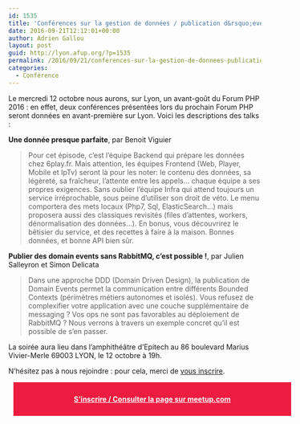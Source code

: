 ```yaml
---
id: 1535
title: 'Conférences sur la gestion de données / publication d&rsquo;events sans RabbitMQ le 12 octobre à 19h'
date: 2016-09-21T12:12:01+00:00
author: Adrien Gallou
layout: post
guid: http://lyon.afup.org/?p=1535
permalink: /2016/09/21/conferences-sur-la-gestion-de-donnees-publication-devents-dans-rabbitmq-le-12-octobre-a-19h/
categories:
  - Conférence
---
```

Le mercredi 12 octobre nous aurons, sur Lyon, un avant-goût du Forum PHP 2016 : en effet, deux conférences présentées lors du prochain Forum PHP seront données en avant-première sur Lyon. Voici les descriptions des talks :

**Une donnée presque parfaite**, par Benoit Viguier

> Pour cet épisode, c’est l’équipe Backend qui prépare les données chez 6play.fr. Mais attention, les équipes Frontend (Web, Player, Mobile et IpTv) seront là pour les noter: le contenu des données, sa légèreté, sa fraîcheur, l’attente entre les appels… chaque équipe a ses propres exigences. Sans oublier l’équipe Infra qui attend toujours un service irréprochable, sous peine d’utiliser son droit de véto. Le menu comportera des mets locaux (Php7, Sql, ElasticSearch…) mais proposera aussi des classiques revisités (files d’attentes, workers, dénormalisation des données…). En bonus, vous découvrirez le bêtisier du service, et des recettes à faire à la maison. Bonnes données, et bonne API bien sûr.

**Publier des domain events sans RabbitMQ, c’est possible !**, par Julien Salleyron et Simon Delicata

> Dans une approche DDD (Domain Driven Design), la publication de Domain Events permet la communication entre différents Bounded Contexts (périmètres métiers autonomes et isolés). Vous refusez de complexifier votre application avec une couche supplémentaire de messaging ? Vos ops ne sont pas favorables au déploiement de RabbitMQ ? Nous verrons à travers un exemple concret qu’il est possible de s’en passer.

La soirée aura lieu dans l’amphithéâtre d&rsquo;Epitech au 86 boulevard Marius Vivier-Merle 69003 LYON, le 12 octobre à 19h.

N’hésitez pas à nous rejoindre : pour cela, merci de [vous inscrire](http://www.meetup.com/fr-FR/afup-lyon-php/events//).

<div style="background-color: #ed1c40;width: 100%;padding: 25px;margin: 10px;font-weight: bold;text-align: center">
  <a style="color: #fff" href="http://www.meetup.com/fr-FR/afup-lyon-php/events//">S&rsquo;inscrire / Consulter la page sur meetup.com</a>
</div>